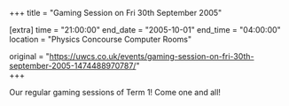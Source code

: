 +++
title = "Gaming Session on Fri 30th September 2005"

[extra]
time = "21:00:00"
end_date = "2005-10-01"
end_time = "04:00:00"
location = "Physics Concourse Computer Rooms"

original = "https://uwcs.co.uk/events/gaming-session-on-fri-30th-september-2005-1474488970787/"    
+++

Our regular gaming sessions of Term 1\! Come one and all\!

